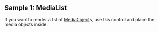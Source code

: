 ## Sample 1: MediaList

If you want to render a list of [MediaObject](~/controls/bootstrap/MediaObject)s, use this control and place the media objects inside.
